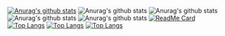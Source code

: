 [![Anurag's github stats](https://github-readme-stats.vercel.app/api?username=357315807)](https://github.com/anuraghazra/github-readme-stats)
![Anurag's github stats](https://github-readme-stats.vercel.app/api?username=357315807&hide=contribs,prs)
![Anurag's github stats](https://github-readme-stats.vercel.app/api?username=357315807&count_private=true)
![Anurag's github stats](https://github-readme-stats.vercel.app/api?username=357315807&show_icons=true)
![Anurag's github stats](https://github-readme-stats.vercel.app/api?username=357315807&show_icons=true&theme=radical)
[![ReadMe Card](https://github-readme-stats.vercel.app/api/pin/?username=357315807&repo=github-readme-stats)](https://github.com/anuraghazra/github-readme-stats)
[![Top Langs](https://github-readme-stats.vercel.app/api/top-langs/?username=357315807)](https://github.com/anuraghazra/github-readme-stats)
[![Top Langs](https://github-readme-stats.vercel.app/api/top-langs/?username=357315807&hide=javascript,html)](https://github.com/anuraghazra/github-readme-stats)
[![Top Langs](https://github-readme-stats.vercel.app/api/top-langs/?username=357315807&layout=compact)](https://github.com/anuraghazra/github-readme-stats)
